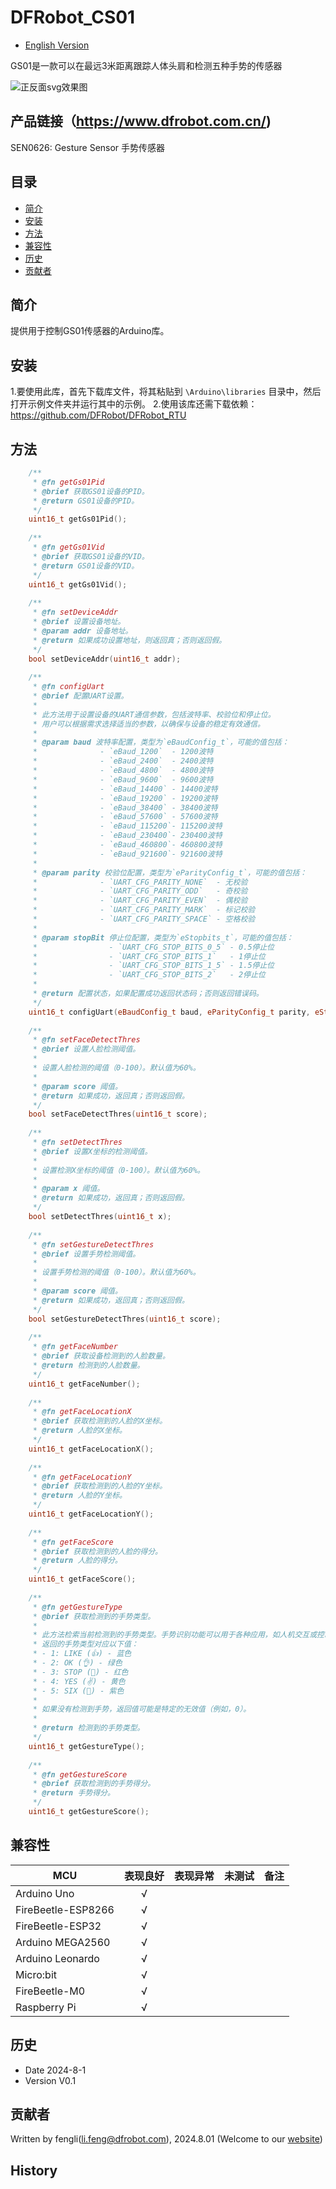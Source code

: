 # DFRobot_CS01

* [English Version](./README.md)

GS01是一款可以在最远3米距离跟踪人体头肩和检测五种手势的传感器

![正反面svg效果图](https://github.com/cdjq/DFRobot_GS01/raw/master/resources/images/SEN0245svg4.png)

## 产品链接（https://www.dfrobot.com.cn/)

SEN0626: Gesture Sensor 手势传感器

## 目录

* [简介](#简介)
* [安装](#安装)
* [方法](#方法)
* [兼容性](#兼容性)
* [历史](#历史)
* [贡献者](#贡献者)

## 简介

提供用于控制GS01传感器的Arduino库。

## 安装

1.要使用此库，首先下载库文件，将其粘贴到 `\Arduino\libraries` 目录中，然后打开示例文件夹并运行其中的示例。
2.使用该库还需下载依赖：https://github.com/DFRobot/DFRobot_RTU
## 方法
```c++
    /**
     * @fn getGs01Pid
     * @brief 获取GS01设备的PID。
     * @return GS01设备的PID。
     */
    uint16_t getGs01Pid();
    
    /**
     * @fn getGs01Vid
     * @brief 获取GS01设备的VID。
     * @return GS01设备的VID。
     */
    uint16_t getGs01Vid();
    
    /**
     * @fn setDeviceAddr
     * @brief 设置设备地址。
     * @param addr 设备地址。
     * @return 如果成功设置地址，则返回真；否则返回假。
     */
    bool setDeviceAddr(uint16_t addr);
    
    /**
     * @fn configUart
     * @brief 配置UART设置。
     * 
     * 此方法用于设置设备的UART通信参数，包括波特率、校验位和停止位。
     * 用户可以根据需求选择适当的参数，以确保与设备的稳定有效通信。
     *
     * @param baud 波特率配置，类型为`eBaudConfig_t`，可能的值包括：
     *              - `eBaud_1200`  - 1200波特
     *              - `eBaud_2400`  - 2400波特
     *              - `eBaud_4800`  - 4800波特
     *              - `eBaud_9600`  - 9600波特
     *              - `eBaud_14400` - 14400波特
     *              - `eBaud_19200` - 19200波特
     *              - `eBaud_38400` - 38400波特
     *              - `eBaud_57600` - 57600波特
     *              - `eBaud_115200`- 115200波特
     *              - `eBaud_230400`- 230400波特
     *              - `eBaud_460800`- 460800波特
     *              - `eBaud_921600`- 921600波特
     *
     * @param parity 校验位配置，类型为`eParityConfig_t`，可能的值包括：
     *              - `UART_CFG_PARITY_NONE`  - 无校验
     *              - `UART_CFG_PARITY_ODD`   - 奇校验
     *              - `UART_CFG_PARITY_EVEN`  - 偶校验
     *              - `UART_CFG_PARITY_MARK`  - 标记校验
     *              - `UART_CFG_PARITY_SPACE` - 空格校验
     *
     * @param stopBit 停止位配置，类型为`eStopbits_t`，可能的值包括：
     *                - `UART_CFG_STOP_BITS_0_5` - 0.5停止位
     *                - `UART_CFG_STOP_BITS_1`   - 1停止位
     *                - `UART_CFG_STOP_BITS_1_5` - 1.5停止位
     *                - `UART_CFG_STOP_BITS_2`   - 2停止位
     *
     * @return 配置状态，如果配置成功返回状态码；否则返回错误码。
     */
    uint16_t configUart(eBaudConfig_t baud, eParityConfig_t parity, eStopbits_t stopBit);
    
    /**
     * @fn setFaceDetectThres
     * @brief 设置人脸检测阈值。
     * 
     * 设置人脸检测的阈值（0-100）。默认值为60%。
     *
     * @param score 阈值。
     * @return 如果成功，返回真；否则返回假。
     */
    bool setFaceDetectThres(uint16_t score);
    
    /**
     * @fn setDetectThres
     * @brief 设置X坐标的检测阈值。
     * 
     * 设置检测X坐标的阈值（0-100）。默认值为60%。
     *
     * @param x 阈值。
     * @return 如果成功，返回真；否则返回假。
     */
    bool setDetectThres(uint16_t x);
    
    /**
     * @fn setGestureDetectThres
     * @brief 设置手势检测阈值。
     * 
     * 设置手势检测的阈值（0-100）。默认值为60%。
     *
     * @param score 阈值。
     * @return 如果成功，返回真；否则返回假。
     */
    bool setGestureDetectThres(uint16_t score);
    
    /**
     * @fn getFaceNumber
     * @brief 获取设备检测到的人脸数量。
     * @return 检测到的人脸数量。
     */
    uint16_t getFaceNumber();
    
    /**
     * @fn getFaceLocationX
     * @brief 获取检测到的人脸的X坐标。
     * @return 人脸的X坐标。
     */
    uint16_t getFaceLocationX();
    
    /**
     * @fn getFaceLocationY
     * @brief 获取检测到的人脸的Y坐标。
     * @return 人脸的Y坐标。
     */
    uint16_t getFaceLocationY();
    
    /**
     * @fn getFaceScore
     * @brief 获取检测到的人脸的得分。
     * @return 人脸的得分。
     */
    uint16_t getFaceScore();
    
    /**
     * @fn getGestureType
     * @brief 获取检测到的手势类型。
     * 
     * 此方法检索当前检测到的手势类型。手势识别功能可以用于各种应用，如人机交互或控制系统。
     * 返回的手势类型对应以下值：
     * - 1: LIKE (👍) - 蓝色
     * - 2: OK (👌) - 绿色
     * - 3: STOP (🤚) - 红色
     * - 4: YES (✌️) - 黄色
     * - 5: SIX (🤙) - 紫色
     * 
     * 如果没有检测到手势，返回值可能是特定的无效值（例如，0）。
     *
     * @return 检测到的手势类型。
     */
    uint16_t getGestureType();
    
    /**
     * @fn getGestureScore
     * @brief 获取检测到的手势得分。
     * @return 手势得分。
     */
    uint16_t getGestureScore();


```


## 兼容性

MCU                | 表现良好	|表现异常	|未测试	|备注 |
------------------ | :----------: | :----------: | :---------: | -----
Arduino Uno        |      √       |              |             | 
FireBeetle-ESP8266        |      √       |              |             | 
FireBeetle-ESP32        |      √       |              |             | 
Arduino MEGA2560        |      √       |              |             | 
Arduino Leonardo|      √       |              |             | 
Micro:bit        |      √       |              |             | 
FireBeetle-M0        |      √       |              |             | 
Raspberry Pi      |      √       |              |             | 

## 历史

- Date 2024-8-1
- Version V0.1


## 贡献者

Written by fengli(li.feng@dfrobot.com), 2024.8.01 (Welcome to our [website](https://www.dfrobot.com/))

## History
